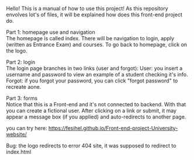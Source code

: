 Hello!
This is a manual of how to use this project!
As this repository envolves lot's of files, it will be explained how does this front-end project do.

Part 1: homepage use and navigation\
The homepage is called index. There will be navigation to login, apply (written as Entrance Exam) and courses.
To go back to homepage, click on the logo.

Part 2: login\
The login page branches in two links (user and forgot):
User: you insert a username and password to view an example of a student checking it's info.
Forgot: if you forgot your password, you can click "forgot password" to recreate aone.

Part 3: forms\
Notice that this is a Front-end and it's not connected to backend. With that you can create a fictional user.
After clicking on a link or submit, it may appear a message box (if you applied) and auto-redirects to another page.

you can try here: https://fesihel.github.io/Front-end-project-University-website/

Bug: the logo redirects to error 404 site, it was supposed to redirect to index.html
